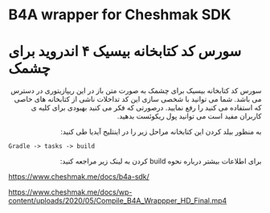 # B4A wrapper for Cheshmak SDK 
# سورس کد کتابخانه بیسیک ۴ اندروید برای چشمک
<div dir="rtl">
سورس کد کتابخانه بیسیک برای چشمک به صورت متن باز در این ریپازیتوری در دسترس می باشد. شما می توانید با شخصی سازی این کد تداخلات ناشی از کتابخانه های خاصی که استفاده می کنید را رفع نمایید. درصورتی که فکر می کنید بهبودی برای کلیه ی کاربران مفید است می توانید پول ریکوئست بدهید.

به منظور بیلد کردن این کتابخانه مراحل زیر را در اینتلیج آیدیا طی کنید:
</div>
  

    Gradle -> tasks -> build  

<div dir="rtl">  
برای اطلاعات بیشتر درباره نحوه build کردن به لینک زیر مراجعه کنید:  
</div>  
  
https://www.cheshmak.me/docs/b4a-sdk/  
  
https://www.cheshmak.me/docs/wp-content/uploads/2020/05/Compile_B4A_Wrappper_HD_Final.mp4


